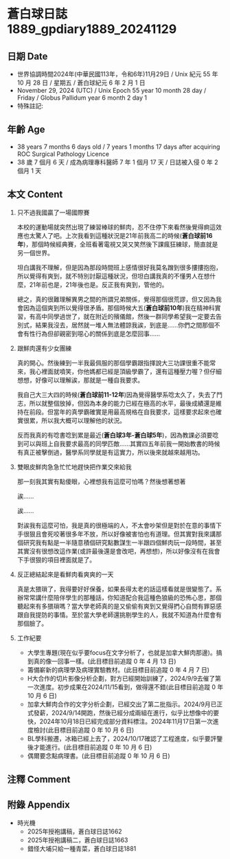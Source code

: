 [_metadata_:encoding]: - "utf-8"
[_metadata_:language]: - "zh-Hant-TW"
[_metadata_:fileformat]: - "markdown"
[_metadata_:MIME_type]: - "text/plain"
[_metadata_:markdown_version]: - "commonmark version 0.30"
[_metadata_:markdown_spec]: - "https://spec.commonmark.org/0.30/"

# 蒼白球日誌1889_gpdiary1889_20241129 #

## 日期 Date ##

* 世界協調時間2024年(中華民國113年，令和6年)11月29日 / Unix 紀元 55 年 10 月 28 日 / 星期五 / 蒼白球紀元 6 年 2 月 1 日
* November 29, 2024 (UTC) / Unix Epoch 55 year 10 month 28 day / Friday / Globus Pallidum year 6 month 2 day 1
* 特殊註記:

## 年齡 Age ##

* 38 years 7 months 6 days old / 7 years 1 months 17 days after acquiring ROC Surgical Pathology Licence
* 38 歲 7 個月 6 天 / 成為病理專科醫師 7 年 1 個月 17 天 / 日誌被入侵 0 年 2 個月 1 天

## 本文 Content ##

1. 只不過我國贏了一場國際賽

    本校的運動場就突然出現了練習棒球的鮮肉，忍不住停下來看然後覺得痾這效應也太驚人了吧。上次我看到這種狀況是21年前我高二的時候(**蒼白球前16年**)，那個時候經典賽，全班看著電視又哭又笑然後下課瘋狂練球，簡直就是另一個世界。
    
    坦白講我不理解，但是因為那段時間班上感情很好我莫名蹭到很多摟摟抱抱，所以覺得有爽到，就不特別討厭這種狀況，但坦白講我真的不懂男人在想什麼，21年前也是，21年後也是。反正我有爽到，管他的。

    總之，真的很難理解異男之間的所謂兄弟關係，覺得那個很荒謬，但又因為我會因為這個爽到所以覺得很矛盾。那個時候大五(**蒼白球前10年**)我在精神科實習，有高中同學過世了，就在附近的殯儀館，然後一群同學希望我一定要去告別式，結果我沒去，居然就一堆人無法體諒我誒，到底是......你們之間那個不會有性行為但卻親密到噁心的關係到底是怎麼回事......

2. 跟鮮肉還有少女團練

    真的開心。然後練到一半我最佩服的那個學霸跟指揮說大三功課很重不能常來，我心裡面就噴笑，你他媽都已經是頂級學霸了，還有這種壓力喔？但仔細想想，好像可以理解誒，那就是一種自我要求。

    我自己大三大四的時候(**蒼白球前11-12年**)因為覺得醫學系唸太久了，失去了鬥志，所以就整個放掉，但因為本身的能力已經在極高的水平，最後成績還是維持在前段。但當年的真學霸確實是用最高規格在自我要求，這樣要求起來也確實很累，所以我大概可以理解他的狀況。

    反而我真的有唸書唸到累是最近(**蒼白球3年-蒼白球5年**)，因為教課必須要唸到可以與班上自我要求最高的同學匹敵......其實四五年前我一開始教書的時候有真正被擊倒過，醫學系同學就是有這實力，所以後來就越來越用功。

3. 雙眼皮鮮肉急急忙忙地趕快把作業交來給我

    那一刻我其實有點傻眼，心裡想我有這麼可怕嗎？然後想著想著

    誒......  

    誒......

    對誒我有這麼可怕，我是真的很極端的人，不太會吵架但是對於在意的事情下手很狠且會死咬著很多年不放，所以好像被害怕也有道理。但其實對我來講那個研究我有點是一半隨意積個研究點數謀生一半跟四個鮮肉玩一段時間，甚至其實沒有很想改這作業(或許最後還是會改吧，再想想)，所以好像沒有在我會下手很狠的項目裡面就是了。

4. 反正總結起來是看鮮肉看爽爽的一天

    真是太猥瑣了，我得要好好保養，如果長得太老的話這樣看就是很變態了。系辦常常講什麼陪伴學生的那種話，你知道配合我這種色狼級的恐怖心思，那個聽起來有多猥瑣嗎？當大學老師真的是又偷偷有爽到又覺得捫心自問有罪惡感跟自我提防的事情。至於當大學老師還挑剔學生的人，我就不知道為什麼會有那個臉了。

5. 工作紀要

    - 大學生專題(現在似乎要focus在文字分析了，也就是加拿大鮮肉那邊)。搞到真的像一回事一樣。(此目標目前追蹤 0 年 4 月 13 日)
    - 籌備嶄新的病理學及病理實驗教材。(此目標目前追蹤 0 年 4 月 7 日)
    - H大合作的切片影像分析企劃，對方已經開始訓練了，2024/9/9去催了第一次進度。初步成果在2024/11/15看到，做得還不錯(此目標目前追蹤 0 年 10 月 6 日)
    - 加拿大鮮肉合作的文字分析企劃，已經交出了第二批指示。2024/9月已正式發薪，2024/9/14開跑，然後已經分成兩組在進行，似乎比想像中的要快，2024年10月18日已經完成部分資料標注。2024年11月17日第一次進度檢討(此目標目前追蹤 0 年 10 月 6 日)
    - BL學科搬遷，冰箱已經上去了，2024/10/17確認了工程進度，似乎要評鑒後才能進行。(此目標目前追蹤 0 年 10 月 6 日)
    - 偶爾要念點病理書。(此目標目前追蹤 0 年 10 月 6 日)

## 注釋 Comment ##


## 附錄 Appendix ##

* 時光機
    - 2025年授袍講稿，蒼白球日誌1662
    - 2025年授袍講稿二，蒼白球日誌1663
    - 錯怪大埔只給一種青菜，蒼白球日誌1881
